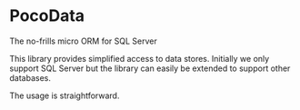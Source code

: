 # PocoData
The no-frills micro ORM for SQL Server

This library provides simplified access to data stores. Initially we only support SQL Server but the library can easily be extended to support other databases.

The usage is straightforward.
